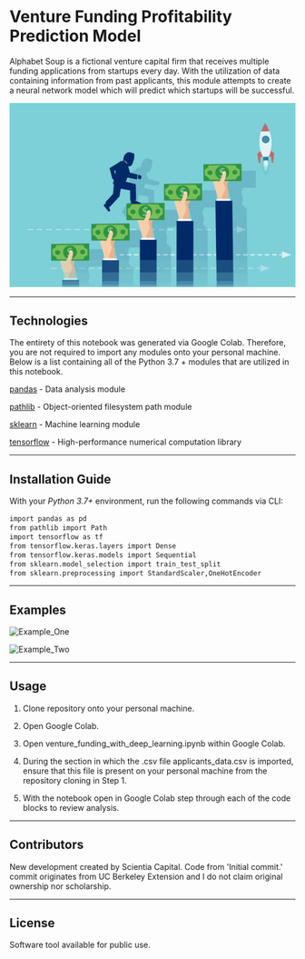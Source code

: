 # Venture Funding Profitability Prediction Model

Alphabet Soup is a fictional venture capital firm that receives multiple funding applications from startups every day. With the utilization of data containing information from past applicants, this module attempts to create a neural network model which will predict which startups will be successful.

![Venture_Funding_Profitability_Prediction_Model](https://github.com/ScientiaCapital/Venture-Funding-Deep-Learning-Model/blob/main/Resources/vcimage1.jpeg)

---

## Technologies

The entirety of this notebook was generated via Google Colab. Therefore, you are not required to import any modules onto your personal machine. Below is a list containing all of the Python 3.7 + modules that are utilized in this notebook.

[pandas](https://pandas.pydata.org/pandas-docs/stable/) - Data analysis module

[pathlib](https://docs.python.org/3/library/pathlib.html) - Object-oriented filesystem path module

[sklearn](https://sklearn.org/) - Machine learning module

[tensorflow](https://pypi.org/project/tensorflow/) - High-performance numerical computation library


---

## Installation Guide

With your _Python 3.7+_ environment, run the following commands via CLI:

```
import pandas as pd
from pathlib import Path
import tensorflow as tf
from tensorflow.keras.layers import Dense
from tensorflow.keras.models import Sequential
from sklearn.model_selection import train_test_split
from sklearn.preprocessing import StandardScaler,OneHotEncoder
```

---

## Examples

![Example_One]()

![Example_Two]()

---

## Usage

1. Clone repository onto your personal machine.

2. Open Google Colab.

3. Open venture_funding_with_deep_learning.ipynb within Google Colab.

4. During the section in which the .csv file applicants_data.csv is imported, ensure that this file is present on your personal machine from the repository cloning in Step 1.

5. With the notebook open in Google Colab step through each of the code blocks to review analysis.
---

## Contributors

New development created by Scientia Capital. Code from 'Initial commit.' commit originates from UC Berkeley Extension and I do not claim original ownership nor scholarship.

---

## License

Software tool available for public use. 
